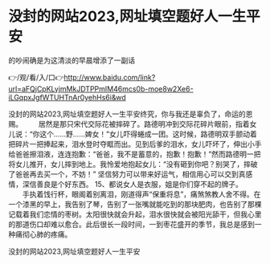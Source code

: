 # 没封的网站2023,网址填空题好人一生平安
的吵闹确是为这清淡的早晨增添了一副话

👉/观/看/入/口👉http://www.baidu.com/link?url=aFQjCpKLyjmMkJDTPPmIM46mcs0b-moe8w2Xe6-iLGqpxJgfWTUHTnAr0yehHs6i&wd

没封的网站2023,网址填空题好人一生平安终究，你与我还是辜负了，命运的恩赐。
　　居然是那只宋代交际花被摔碎了。路德明冲到交际花碎片眼前，指着女儿说：“你这个……野……婢女！”女儿吓得蜷成一团。这时候，路德明双手颤动着把碎片一把捧起来，泪水登时夺眶而出。见到后爹的泪水，女儿吓坏了，伸出小手给爸爸擦泪液，连连抱歉：“爸爸，我不是蓄意的，抱歉！抱歉！”然而路德明一把将女儿推开，女儿摔到地上。我怜爱地抱起女儿：“没有砸到你吧？别哭了，摔破了爸爸再去买一个，不妨！”
	坚信努力可以带来好运气，相信用心可以交到真感情，深信善良是个好东西。
	15、都说女人是衣服，姐是你们穿不起的牌子。
　　手执着饯行杯，眼阁着别离泪，刚道得声“保重将息”，痛煞煞教人舍不得。在一个漆黑的早上，我告别了琴，告别了一张嘴就能吃到的那块肥肉，也告别了那棵记载着我们恋情的枣树。太阳很快就会升起，泪水很快就会被阳光舔干，但我心里的那道伤口却难以愈合。此后很长一段时间，一到枣花盛开的季节，我总是感到一种痛彻心肺的疼痛。

没封的网站2023,网址填空题好人一生平安
